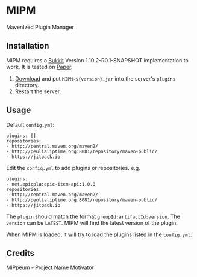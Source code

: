 # MIPM
MavenIzed Plugin Manager

## Installation
MIPM requires a [Bukkit](https://hub.spigotmc.org/stash/projects/SPIGOT/repos/bukkit/browse) Version 1.10.2-R0.1-SNAPSHOT implementation to work. It is tested on [Paper](https://paper.readthedocs.io/en/paper-1.10/).

1. [Download](https://github.com/EpicPlanet/MIPM/releases) and put `MIPM-${version}.jar` into the server's `plugins` directory.
2. Restart the server.

## Usage
Default `config.yml`:

    plugins: []
    repositories:
    - http://central.maven.org/maven2/
    - http://peulia.iptime.org:8081/repository/maven-public/
    - https://jitpack.io

Edit the `config.yml` to add plugins or repositories. e.g.

    plugins:
    - net.epicpla:epic-item-api:1.0.0
    repositories:
    - http://central.maven.org/maven2/
    - http://peulia.iptime.org:8081/repository/maven-public/
    - https://jitpack.io

The `plugin` should match the format `groupId:artifactId:version`.
The `version` can be `LATEST`. MIPM will find the latest version of the plugin.

When MIPM is loaded, it will try to load the plugins listed in the `config.yml`.

## Credits
MiPpeum - Project Name Motivator
